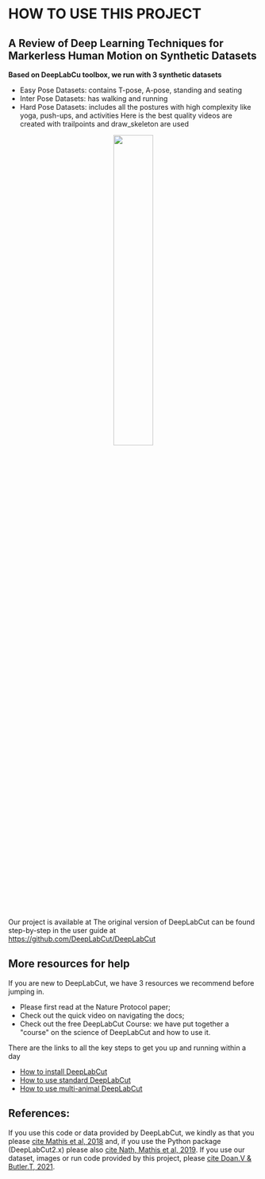# HOW TO USE THIS PROJECT
## A Review of Deep Learning Techniques for Markerless Human Motion on Synthetic Datasets

**Based on DeepLabCu toolbox, we run with 3 synthetic datasets**
- Easy Pose Datasets: contains T-pose, A-pose, standing and seating
- Inter Pose Datasets: has walking and running
- Hard Pose Datasets: includes all the postures with high complexity like yoga, push-ups, and activities
Here is the best quality videos are created with trailpoints and draw_skeleton are used

<p align="center">
<img src="https://images.squarespace-cdn.com/content/v1/57f6d51c9f74566f55ecf271/1559935526258-KFYZC8BDHK01ZIDPNVIX/ke17ZwdGBToddI8pDm48kJbosy0LGK_KqcAZRQ_Qph1Zw-zPPgdn4jUwVcJE1ZvWQUxwkmyExglNqGp0IvTJZUJFbgE-7XRK3dMEBRBhUpzkC6kmM1CbNgeHQVxASNv0wiXikHv274BIFe4LR7nd1rKmAka4uxYMJ9FupazBoaU/mouse_skel_trail.gif?format=750w" width="40%">
</p>

Our project is available at 
The original version of DeepLabCut can be found step-by-step in the user guide at https://github.com/DeepLabCut/DeepLabCut

## More resources for help
If you are new to DeepLabCut, we have 3 resources we recommend before jumping in. 
- Please first read at the Nature Protocol paper; 
- Check out the quick video on navigating the docs; 
- Check out the free DeepLabCut Course: we have put together a "course" on the science of DeepLabCut and how to use it.

There are the links to all the key steps to get you up and running within a day
- [How to install DeepLabCut](https://github.com/DeepLabCut/DeepLabCut/blob/master/docs/installation.md)
- [How to use standard DeepLabCut](https://github.com/DeepLabCut/DeepLabCut/blob/master/docs/standardDeepLabCut_UserGuide.md)
- [How to use multi-animal DeepLabCut](https://github.com/DeepLabCut/DeepLabCut/blob/master/docs/maDLC_UserGuide.md)
## References:
If you use this code or data provided by DeepLabCut, we kindly as that you please [cite Mathis et al, 2018](https://www.nature.com/articles/s41593-018-0209-y) and, if you use the Python package (DeepLabCut2.x) please also [cite Nath, Mathis et al, 2019](https://www.nature.com/articles/s41596-019-0176-0). 
If you use our dataset, images or run code provided by this project, please [cite Doan.V & Butler.T, 2021]().